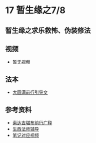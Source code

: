 # 17 暂生缘之7/8 

## 暂生缘之求乐救怖、伪装修法

## 视频

- 暂无视频

## 法本
- [大圆满前行引导文](/books/dymqx#p117)

## 参考资料

- [索达吉堪布前行广释](/refs/qxgs/qxgs-03xm#7求乐救怖)
- [生西法师辅导](/refs/qxgs/fudao/qxgsfd-03xm#p1327)
- [笔记对应视频](/playlist?urls=https://box.hdcxb.net/d/慧灯禅修/007-大圆满前行广释/007-前行广释视频/《大圆满前行》讲解第22课.mp4^01:00:43.4,01:05:29.48@《前行广释》22课（恶业涌现、为他所转）|https://box.hdcxb.net/d/慧灯禅修/前行辅导-智诚堪布/前行第02册22-44/大圆满前行第22课2015年05月31日.m4a^01:27:31,01:35:37.4@《前行广释》22课辅导（恶业涌现、为他所转）)